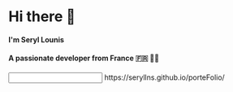 # Hi there 👋  
#### I'm Seryl Lounis
#### A passionate developer from France 🇫🇷 👨‍💻
<input>
https://seryllns.github.io/porteFolio/
